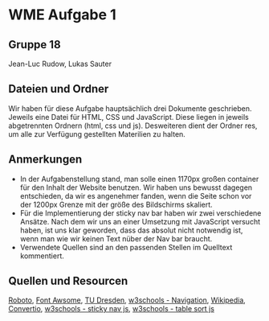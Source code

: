 # WME Aufgabe 1

## Gruppe 18
Jean-Luc Rudow, 
Lukas Sauter

## Dateien und Ordner
Wir haben für diese Aufgabe hauptsächlich drei Dokumente geschrieben. Jeweils eine Datei für HTML, CSS und JavaScript. 
Diese liegen in jeweils abgetrennten Ordnern (html, css und js). 
Desweiteren dient der Ordner res, um alle zur Verfügung gestellten Materilien zu halten. 

## Anmerkungen
* In der Aufgabenstellung stand, man solle einen 1170px großen container für den Inhalt der Website benutzen. Wir haben uns bewusst dagegen entschieden, da wir es angenehmer fanden, wenn die Seite schon vor der 1200px Grenze mit der größe des Bildschirms skaliert. 
* Für die Implementierung der sticky nav bar haben wir zwei verschiedene Ansätze. Nach dem wir uns an einer Umsetzung mit JavaScript versucht haben, ist uns klar geworden, dass das absolut nicht notwendig ist, wenn man wie wir keinen Text nüber der Nav bar braucht. 
* Verwendete Quellen sind an den passenden Stellen im Quelltext kommentiert. 

## Quellen und Resourcen
[Roboto](https://fonts.googleapis.com/css?family=Roboto), 
[Font Awsome](https://use.fontawesome.com/releases/v5.4.1/css/all.css), 
[TU Dresden](https://mt.inf.tu-dresden.de/study/teaching/ws_18-19/wme_18-19/ueb-wme_18-19/), 
[w3schools - Navigation](https://www.w3schools.com/html/tryit.asp?filename=tryhtml_lists_menu), 
[Wikipedia](https://en.wikipedia.org/wiki/Plain_text), 
[Convertio](https://convertio.co/de/csv-html/), 
[w3schools - sticky nav js](https://www.w3schools.com/howto/howto_js_sticky_header.asp), 
[w3schools - table sort js](https://www.w3schools.com/howto/howto_js_sort_table.asp) 
